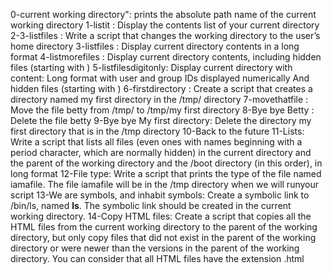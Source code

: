 0-current working directory": prints the absolute path name of the current working directory 
1-listit 	    : Display the contents list of your current directory
2-3-listfiles       : Write a script that changes the working directory to the user’s home directory
3-listfiles         : Display current directory contents in a long format
4-listmorefiles	    : Display current directory contents, including hidden files (starting with )
5-listfilesdigitonly: Display current directory with content:
		      Long format
		      with user and group IDs displayed numerically
		      And hidden files (starting with )
6-firstdirectory    : Create a script that creates a directory named my first directory in the /tmp/ directory
7-movethatfile	    : Move the file betty from /tmp/ to /tmp/my first directory
8-Bye bye Betty     : Delete the file betty
9-Bye bye My first directory: Delete the directory my first directory that is in the /tmp directory
10-Back to the future
11-Lists: Write a script that lists all files (even ones with names beginning with a period character, which are normally hidden) in the current directory and the parent of the working directory and the /boot directory (in this order), in long format
12-File type: Write a script that prints the type of the file named iamafile. The file iamafile will be in the /tmp directory when we will runyour script
13-We are symbols, and inhabit symbols: Create a symbolic link to /bin/ls, named __ls__. The symbolic link should be created in the current working directory.
14-Copy HTML files: Create a script that copies all the HTML files from the current working directory to the parent of the working directory, but only copy files that did not exist in the parent of the working directory or were newer than the versions in the parent of the working directory.
You can consider that all HTML files have the extension .html
